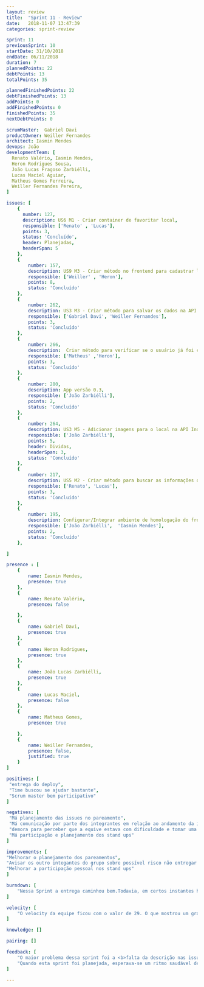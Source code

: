 ```yaml
---
layout: review
title:  "Sprint 11 - Review"
date:   2018-11-07 13:47:39
categories: sprint-review

sprint: 11
previousSprint: 10
startDate: 31/10/2018
endDate: 06/11/2018
duration: 7
plannedPoints: 22
debtPoints: 13
totalPoints: 35

plannedFinishedPoints: 22
debtFinishedPoints: 13
addPoints: 0
addFinishedPoints: 0
finishedPoints: 35
nextDebtPoints: 0

scrumMaster:  Gabriel Davi
productOwner: Weiller Fernandes
architect: Iasmin Mendes
devops: João
developmentTeam: [
  Renato Valério, Iasmin Mendes,
  Heron Rodrigues Sousa,
  João Lucas Fragoso Zarbiélli,
  Lucas Maciel Aguiar,
  Matheus Gomes Ferreira,
  Weiller Fernandes Pereira,
]

issues: [
    {
      number: 127,
      description: US6 M1 - Criar container de favoritar local,
      responsible: ['Renato' , 'Lucas'],
      points: 3,
      status: 'Concluído',
      header: Planejadas,
      headerSpan: 5
    },
    {
        number: 157,
        description: US9 M3 - Criar método no frontend para cadastrar local na IndicaAi API,
        responsible: ['Weiller' , 'Heron'],
        points: 8,
        status: 'Concluído'
    },
    {
        number: 262,
        description: US3 M3 - Criar método para salvar os dados na API IndicaAi,
        responsible: ['Gabriel Davi', 'Weiller Fernandes'],
        points: 3,
        status: 'Concluído'
    },
    {
        number: 266,
        description:  Criar método para verificar se o usuário já foi cadastrado no sistema,
        responsible: ['Matheus' ,'Heron'],
        points: 3,
        status: 'Concluído'
    },
    {
        number: 280,
        description: App versão 0.3,
        responsible: ['João Zarbiélli'],
        points: 2,
        status: 'Concluído'
    },
    {
        number: 264,
        description: US3 M5 - Adicionar imagens para o local na API IndicaAi,
        responsible: ['João Zarbiélli'],
        points: 5,
        header: Dividas,
        headerSpan: 3,
        status: 'Concluído'
    },
    {
        number: 217,
        description: US5 M2 - Criar método para buscar as informações do local na IndicaAi API,
        responsible: ['Renato', 'Lucas'],
        points: 3,
        status: 'Concluído'
    },
    {
        number: 195,
        description: Configurar/Integrar ambiente de homologação do front,
        responsible: ['João Zarbiélli',  'Iasmin Mendes'],
        points: 2,
        status: 'Concluído'
    },

]

presence : [
    {
        name: Iasmin Mendes,
        presence: true
    },
    {
        name: Renato Valério,
        presence: false

    },
    {
        name: Gabriel Davi,
        presence: true
    },
    {
        name: Heron Rodrigues,
        presence: true
    },
    {
        name: João Lucas Zarbiélli,
        presence: true
    },
    {
        name: Lucas Maciel,
        presence: false
    },
    {
        name: Matheus Gomes,
        presence: true

    },
    {
        name: Weiller Fernandes,
        presence: false,
        justified: true
    }
]

positives: [
 "entrega do deploy",
 "Time buscou se ajudar bastante",
 "Scrum master bem participativo"
]

negatives: [
 "Má planejamento das issues no pareamento",
 "Má comunicação por parte dos integrantes em relação ao andamento da issue (Ter trabalho e não avisar no planning)",
 "demora para perceber que a equive estava com dificuldade e tomar uma atitude (Scrum master)",
 "Má participação e planejamento dos stand ups"
]

improvements: [
"Melhorar o planejamento dos pareamentos",
"Avisar os outro integantes do grupo sobre possível risco não entregar a issue",
"Melhorar a participação pessoal nos stand ups"
]

burndown: [
    "Nessa Sprint a entrega caminhou bem.Todavia, em certos instantes houve um grande risco da <b>não entrega</b> de algumas issues. No caso da issue de criar container para favoritar local, os responsáveis estavam ou ocupados devido problemas pessoais, ou muito ocupados com outras matérias. Por isso, para não atrapalhar a entrega o próprio scrumMaster, que já havia fechado sua issue, passou a ser responsável por terminar essa issue. Também, na issue de Verificar se o usuário já foi cadastrado no sistema, houve uma <b>má divisão no pareamento</b> e também a <b>má comunicação entre os responsáveis</b>. O membro Matheus nunca havia entrado em uma issue de backend e foi colocado com alguém que possui pouca esperiência com o backend, porém devido a má comunicação Matheus achou que estava responsável sozinho pela issue. No final, com ajuda de outros membros a issue foi concluida. A issue de verificar token de autenticação foi <b>Retirada</b> durante a sprint devido a um impasse com relação a manipulação do token com as outras equipes. As issue de lançar a versão do app e criar métodos para salvar dados na API foram concluidas com antecedência, e o restante foram concluidas mais pro final da sprint. "
]

velocity: [
    "O velocity da equipe ficou com o valor de 29. O que mostrou um grande avanço com relação  a sprint passada quando foram entregues somemente 20 pontos. Durante a sprint, alguns problemas surgiram como por exemplo, um dos integrantes não iria terminar a issue pois tinha trabalho de outras matérias, todavia o scrum master passou a tarefa para outro membro que havia fachado sua issue mais cedo."
]

knowledge: []

pairing: []

feedback: [
    "O maior problema dessa sprint foi a <b>falta da descrição nas issues</b>. Foi relatado pela dupla responsável pela issue de Visualizar Local que eles tiveram dificuldade de entender no começo o que realmente era para eles fazerem na issue. Eles conseguiram sanar essa dúvida durante os primeiros stand-ups da sprint e assim conseguiram entregar a tarefa. Contudo, a issue de refatorar a busca de locais teve o problema de ser deixada para ser implementada no final da sprint devido os membros estarem envolvidos em provas de outras disciplinas, e somado a falta de uma especificação sobre o que era pra ser feita na issue, a dupla acabou entregando algo que era fora do esperado e não resolvia o problema real. Assim, <b>objetiva-se uma revisão o mais rápido possível da descrição das issues</b>, para evitar retrabalhos como o que teremos que fazer na próxima sprint.",
    "Quando esta sprint foi planejada, esperava-se um ritmo saudável de produção e que a equipe seria capaz de entregar todos os pontos. <b>Nós tivemos um ritmo saudável de produção, mas devido a falhas de comunicação não conseguimos entregar o proposto</b>."
]

---
```

